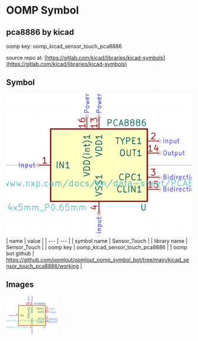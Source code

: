 # OOMP Symbol  
## pca8886  by kicad  
  
oomp key: oomp_kicad_sensor_touch_pca8886  
  
source repo at: [https://gitlab.com/kicad/libraries/kicad-symbols](https://gitlab.com/kicad/libraries/kicad-symbols)  
## Symbol  
  
[![working.png](working_600.png)](working.png)  
| name | value | 
| --- | --- | 
| symbol name | Sensor_Touch | 
| library name | Sensor_Touch | 
| oomp key | oomp_kicad_sensor_touch_pca8886 | 
| oomp bot github | https://github.com/oomlout/oomlout_oomp_symbol_bot/tree/main/kicad_sensor_touch_pca8886/working | 
## Images  
  
[![working.png](working_140.png)](working.png)  
